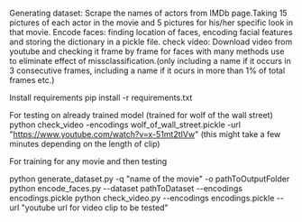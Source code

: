 Generating dataset: Scrape the names of actors from IMDb page.Taking 15 pictures of each actor in the movie and 5 pictures for his/her specific look in that movie.
Encode faces: finding location of faces, encoding facial features and storing the dictionary in a pickle file.
check video: Download video from youtube and checking it frame by frame for faces with many methods use to eliminate effect of missclassification.(only including a name if it occurs in 3 consecutive frames, including a name if it ocurs in more than 1% of total frames etc.)


Install requirements
pip install -r requirements.txt


For testing on already trained model (trained for wolf of the wall street)
python check_video -encodings wolf_of_wall_street.pickle -url "https://www.youtube.com/watch?v=x-51mt2tIVw"
(this might take a few minutes depending on the length of clip)

For training for any movie and then testing

python generate_dataset.py -q "name of the movie" -o pathToOutputFolder
python encode_faces.py --dataset pathToDataset --encodings encodings.pickle
python check_video.py --encodings encodings.pickle --url "youtube url for video clip to be tested"
